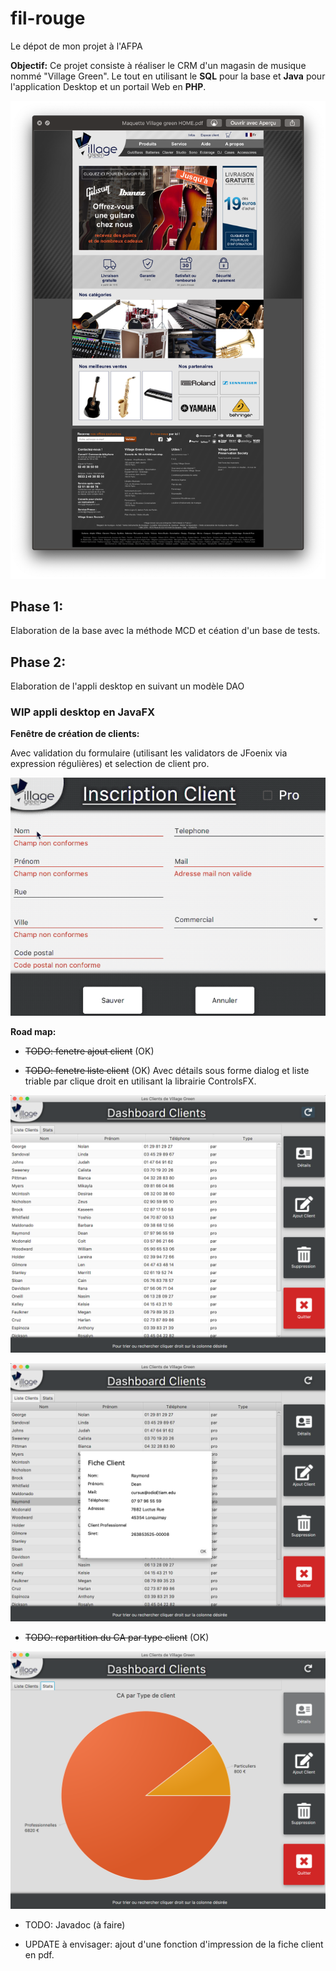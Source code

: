 # fil-rouge
Le dépot de mon projet à l'AFPA

__Objectif:__
Ce projet consiste à réaliser le CRM d'un magasin de musique nommé "Village Green".
Le tout en utilisant le __SQL__ pour la base et __Java__ pour l'application Desktop et un portail Web en __PHP__.


 <img src="Capture d’écran 2018-10-25 à 11.00.37.png" />

## Phase 1:
Elaboration de la base avec la méthode MCD et céation d'un base de tests.

## Phase 2:
Elaboration de l'appli desktop en suivant un modèle DAO
### WIP appli desktop en JavaFX
__Fenêtre de création de clients:__ 

Avec validation du formulaire (utilisant les validators de JFoenix via expression régulières) et selection de client pro. 

<img src="addClient.gif" />

__Road map:__

* ~~TODO: fenetre ajout client~~ (OK)

* ~~TODO: fenetre liste client~~ (OK)
Avec détails sous forme dialog et liste triable par clique droit en utilisant la librairie ControlsFX.

![board1](dashboard.png)  

![fiche](ficheClient.png)

* ~~TODO: repartition du CA par type client~~ (OK)

![board2](PieChart.png)

* TODO: Javadoc (à faire)

* UPDATE à envisager: ajout d'une fonction d'impression de la fiche client en pdf.
